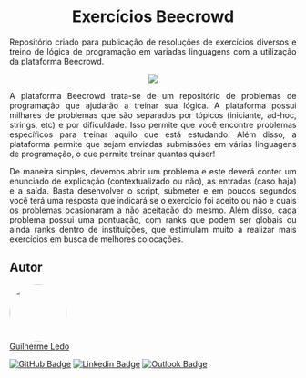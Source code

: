 <h1 align="center"> Exercícios Beecrowd</h1>

<p align="justify">Repositório criado para publicação de resoluções de exercícios diversos e treino de lógica de programação em variadas linguagens com a utilização da plataforma Beecrowd. </p>

<p align="center"><img src="https://judge.beecrowd.com/img/5.0/logo-beecrowd.png?1700546944"></p>

<p align="justify">A plataforma Beecrowd trata-se de um repositório de problemas de programação que ajudarão a treinar sua lógica. A plataforma possui milhares de problemas que são separados por tópicos (iniciante, ad-hoc, strings, etc) e por dificuldade. Isso permite que você encontre problemas específicos para treinar aquilo que está estudando. Além disso, a plataforma permite que sejam enviadas submissões em várias linguagens de programação, o que permite treinar quantas quiser!</p>

<p align="justify">De maneira simples, devemos abrir um problema e este deverá conter um enunciado de explicação (contextualizado ou não), as entradas (caso haja) e a saída. Basta desenvolver o script, submeter e em poucos segundos você terá uma resposta que indicará se o exercício foi aceito ou não e quais os problemas ocasionaram a não aceitação do mesmo. Além disso, cada problema possui uma pontuação, com ranks que podem ser globais ou ainda ranks dentro de instituições, que estimulam muito a realizar mais exercícios em busca de melhores colocações.</p>

## Autor

<a href="https://www.linkedin.com/in/glc42/">
 <img style="border-radius: 50%;" src="https://media.licdn.com/dms/image/v2/D4D35AQGAjWY765XX-Q/profile-framedphoto-shrink_200_200/B4DZYA_B9nHsAY-/0/1743773245617?e=1745888400&v=beta&t=JewgZh_nRt_ivAD7Fn2ytcNVCeWgz7dyRJpOhIULleQ" width="100px;" alt=""/>
 <br />
</a> <a href="https://www.linkedin.com/in/glc42/" title="Guilherme Ledo">Guilherme Ledo</a>
 <br />

[![GitHub Badge](https://img.shields.io/badge/-GitHub-000?style=flat-square&logo=Github&logoColor=white&link=https://github.com/GuiLedo)](https://github.com/GuiLedo)
[![Linkedin Badge](https://img.shields.io/badge/-LinkedIn-blue?style=flat-square&logo=Linkedin&logoColor=white&link=https://www.linkedin.com/in/glc42/)](https://www.linkedin.com/in/glc42/)
[![Outlook Badge](https://img.shields.io/badge/-Email-gray?style=flat&logo=microsoft-outlook&logoColor=white&link=mailto:glc.professional42@gmail.com)](mailto:glc.professional42@gmail.com)
